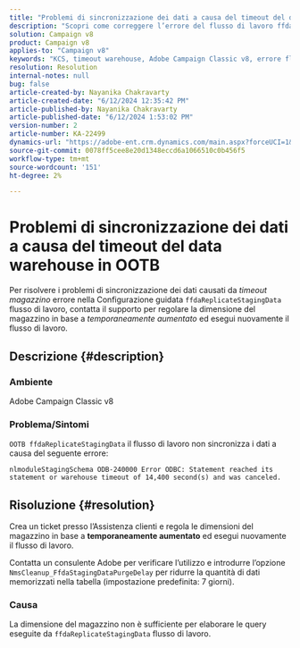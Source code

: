 ```yaml
---
title: "Problemi di sincronizzazione dei dati a causa del timeout del data warehouse in OOTB"
description: "Scopri come correggere l’errore del flusso di lavoro ffdaReplicateStagingData OOTB che causa problemi di sincronizzazione dei dati."
solution: Campaign v8
product: Campaign v8
applies-to: "Campaign v8"
keywords: "KCS, timeout warehouse, Adobe Campaign Classic v8, errore flusso di lavoro"
resolution: Resolution
internal-notes: null
bug: false
article-created-by: Nayanika Chakravarty
article-created-date: "6/12/2024 12:35:42 PM"
article-published-by: Nayanika Chakravarty
article-published-date: "6/12/2024 1:53:02 PM"
version-number: 2
article-number: KA-22499
dynamics-url: "https://adobe-ent.crm.dynamics.com/main.aspx?forceUCI=1&pagetype=entityrecord&etn=knowledgearticle&id=56650443-b828-ef11-840b-6045bd0065b6"
source-git-commit: 0078ff5cee8e20d1348eccd6a1066510c0b456f5
workflow-type: tm+mt
source-wordcount: '151'
ht-degree: 2%

---
```


# Problemi di sincronizzazione dei dati a causa del timeout del data warehouse in OOTB


Per risolvere i problemi di sincronizzazione dei dati causati da *timeout magazzino* errore nella Configurazione guidata `ffdaReplicateStagingData` flusso di lavoro, contatta il supporto per regolare la dimensione del magazzino in base a *temporaneamente aumentato* ed esegui nuovamente il flusso di lavoro.

## Descrizione {#description}


### Ambiente

Adobe Campaign Classic v8

### Problema/Sintomi

`OOTB ffdaReplicateStagingData` il flusso di lavoro non sincronizza i dati a causa del seguente errore:

`nlmoduleStagingSchema ODB-240000 Error ODBC: Statement reached its statement or warehouse timeout of 14,400 second(s) and was canceled.`




## Risoluzione {#resolution}


Crea un ticket presso l’Assistenza clienti e regola le dimensioni del magazzino in base a <b>temporaneamente aumentato</b> ed esegui nuovamente il flusso di lavoro.

Contatta un consulente Adobe per verificare l’utilizzo e introdurre l’opzione `NmsCleanup_FfdaStagingDataPurgeDelay` per ridurre la quantità di dati memorizzati nella tabella (impostazione predefinita: 7 giorni).

### Causa

La dimensione del magazzino non è sufficiente per elaborare le query eseguite da `ffdaReplicateStagingData` flusso di lavoro.
